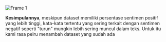 ![Frame 1](https://github.com/22bayusetia/PyCuan/assets/90087096/52761d88-9a5e-41f4-b4ce-8020c1632e37)

**Kesimpulannya**, meskipun dataset memiliki persentase sentimen positif yang lebih tinggi, kata-kata tertentu yang sering terkait dengan sentimen negatif seperti "turun" mungkin lebih sering muncul dalam teks. Untuk itu kami rasa pelru menambah dataset yang sudah ada
